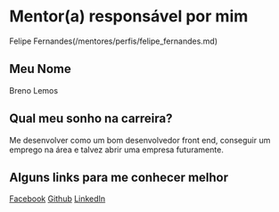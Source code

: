# Mentor(a) responsável por mim

Felipe Fernandes(/mentores/perfis/felipe_fernandes.md)

## Meu Nome

Breno Lemos

## Qual meu sonho na carreira?

Me desenvolver como um bom desenvolvedor front end, conseguir um emprego na área e talvez abrir uma empresa futuramente.

## Alguns links para me conhecer melhor

[Facebook](https://www.facebook.com/breno.lemos.9)
[Github](http://github.com/brennolemos)
[LinkedIn](https://www.linkedin.com/in/breno-lemos-049374104)
